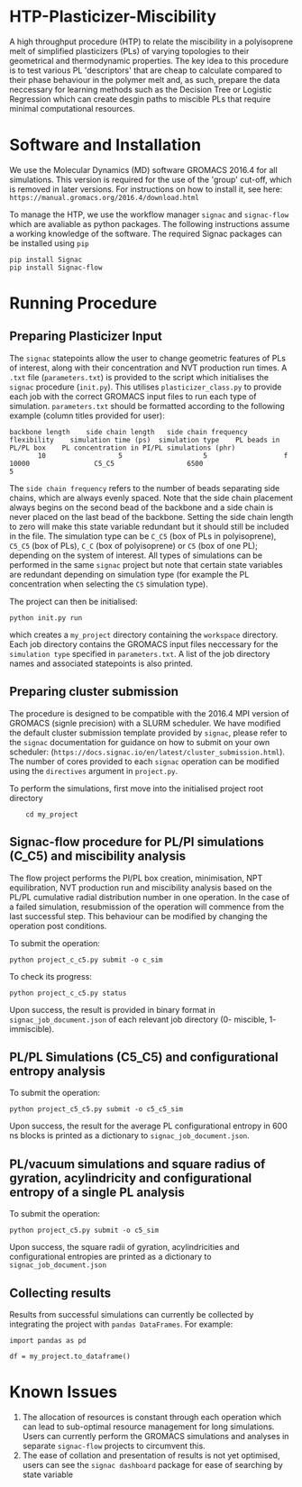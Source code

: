 # HTP-Plasticizer-Miscibility
A high throughput procedure (HTP) to relate the miscibility in a polyisoprene melt of simplified plasticizers (PLs) of varying topologies to their geometrical and thermodynamic properties. The key idea to this procedure is to test various PL 'descriptors' that are cheap to calculate compared to their phase behaviour in the polymer melt and, as such, prepare the data neccessary for learning methods such as the Decision Tree or Logistic Regression which can create desgin paths to miscible PLs that require minimal computational resources. 

# Software and Installation

We use the Molecular Dynamics (MD) software GROMACS 2016.4 for all simulations. This version is required for the use of the 'group' cut-off, which is removed in later versions. For instructions on how to install it, see here: `https://manual.gromacs.org/2016.4/download.html`

To manage the HTP, we use the workflow manager `signac` and `signac-flow` which are avaliable as python packages. The following instructions assume a working knowledge of the software. The required Signac packages can be installed using `pip`

    pip install Signac
    pip install Signac-flow


# Running Procedure 

## Preparing Plasticizer Input 

The `signac` statepoints allow the user to change geometric features of PLs of interest, along with their concentration and NVT production run times. A `.txt` file (`parameters.txt`) is provided to the script which initialises the `signac` procedure (`init.py`). This utilises `plasticizer_class.py` to provide each job with the correct GROMACS input files to run each type of simulation. `parameters.txt` should be formatted according to the following example (column titles provided for user):

    backbone length    side chain length   side chain frequency    flexibility    simulation time (ps)  simulation type    PL beads in PL/PL box    PL concentration in PI/PL simulations (phr)
           10                  5                    5                   f               10000                C5_C5                  6500                                 5

The `side chain frequency` refers to the number of beads separating side chains, which are always evenly spaced. Note that the side chain placement always begins on the second bead of the backbone and a side chain is never placed on the last bead of the backbone. Setting the side chain length to zero will make this state variable redundant but it should still be included in the file. The simulation type can be `C_C5` (box of PLs in polyisoprene), `C5_C5` (box of PLs), `C_C` (box of polyisoprene) or `C5` (box of one PL); depending on the system of interest. All types of simulations can be performed in the same `signac` project but note that certain state variables are redundant depending on simulation type (for example the PL concentration when selecting the `C5` simulation type). 

The project can then be initialised: 

    python init.py run 

which creates a `my_project` directory containing the `workspace` directory. Each job directory contains the GROMACS input files neccessary for the `simulation type` specified in `parameters.txt`. A list of the job directory names and associated statepoints is also printed. 

## Preparing cluster submission

The procedure is designed to be compatible with the 2016.4 MPI version of GROMACS (signle precision) with a SLURM scheduler. We have modified the default cluster submission template provided by `signac`, please refer to the `signac` documentation for guidance on how to submit on your own scheduler: (`https://docs.signac.io/en/latest/cluster_submission.html`). The number of cores provided to each `signac` operation can be modified using the `directives` argument in `project.py`. 

To perform the simulations, first move into the initialised project root directory

        cd my_project

## Signac-flow procedure for PL/PI simulations (C_C5) and miscibility analysis 

The flow project performs the PI/PL box creation, minimisation, NPT equilibration, NVT production run and miscibility analysis based on the PL/PL cumulative radial distribution number in one operation. In the case of a failed simulation, resubmission of the operation will commence from the last successful step. This behaviour can be modified by changing the operation post conditions. 

To submit the operation:

    python project_c_c5.py submit -o c_sim

To check its progress:

    python project_c_c5.py status 

Upon success, the result is provided in binary format in `signac_job_document.json` of each relevant job directory (0- miscible, 1- immiscible).

## PL/PL Simulations (C5_C5) and configurational entropy analysis 

To submit the operation:

    python project_c5_c5.py submit -o c5_c5_sim 

Upon success, the result for the average PL configurational entropy in 600 ns blocks is printed as a dictionary to `signac_job_document.json`. 

## PL/vacuum simulations and square radius of gyration, acylindricity and configurational entropy of a single PL analysis 

To submit the operation:

    python project_c5.py submit -o c5_sim

Upon success, the square radii of gyration, acylindricities and configurational entropies are printed as a dictionary to `signac_job_document.json`

## Collecting results 

Results from successful simulations can currently be collected by integrating the project with `pandas DataFrames`. For example:

    import pandas as pd

    df = my_project.to_dataframe()
    

# Known Issues

1. The allocation of resources is constant through each operation which can lead to sub-optimal resource management for long simulations. Users can currently perform the GROMACS simulations and analyses in separate `signac-flow` projects to circumvent this. 
2. The ease of collation and presentation of results is not yet optimised, users can see the `signac dashboard` package for ease of searching by state variable

